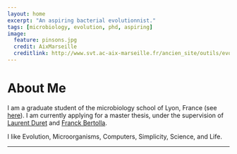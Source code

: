 ```yaml
---
layout: home
excerpt: "An aspiring bacterial evolutionnist."
tags: [microbiology, evolution, phd, aspiring]
image:
  feature: pinsons.jpg
  credit: AixMarseille
  creditlink: http://www.svt.ac-aix-marseille.fr/ancien_site/outils/evoluti3/preuves.htm
---
```


# About Me

I am a graduate student of the microbiology school of Lyon, France (see
[here](http://spiralconnect.univ-lyon1.fr/webapp/website/website.html?id=3170502&pageId=216831)).
I am currently applying for a master thesis, under the supervision of
[Laurent Duret](https://lbbe.univ-lyon1.fr/-Duret-Laurent-.html) and
[Franck Bertolla](http://www.researchgate.net/profile/Franck_Bertolla).

I like Evolution, Microorganisms, Computers, Simplicity, Science, and Life.

-------------------------------------------------------------------------------
